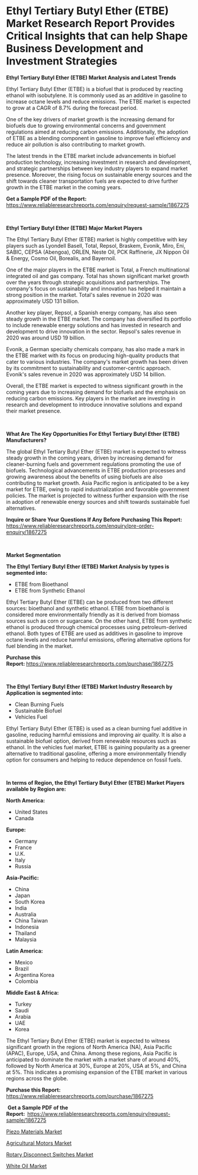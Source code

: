 <p><h1>Ethyl Tertiary Butyl Ether (ETBE) Market Research Report Provides Critical Insights that can help Shape Business Development and Investment Strategies</h1></p><p><strong>Ethyl Tertiary Butyl Ether (ETBE) Market Analysis and Latest Trends</strong></p>
<p><p>Ethyl Tertiary Butyl Ether (ETBE) is a biofuel that is produced by reacting ethanol with isobutylene. It is commonly used as an additive in gasoline to increase octane levels and reduce emissions. The ETBE market is expected to grow at a CAGR of 8.7% during the forecast period.</p><p>One of the key drivers of market growth is the increasing demand for biofuels due to growing environmental concerns and government regulations aimed at reducing carbon emissions. Additionally, the adoption of ETBE as a blending component in gasoline to improve fuel efficiency and reduce air pollution is also contributing to market growth.</p><p>The latest trends in the ETBE market include advancements in biofuel production technology, increasing investment in research and development, and strategic partnerships between key industry players to expand market presence. Moreover, the rising focus on sustainable energy sources and the shift towards cleaner transportation fuels are expected to drive further growth in the ETBE market in the coming years.</p></p>
<p><strong>Get a Sample PDF of the Report:&nbsp;</strong> <a href="https://www.reliableresearchreports.com/enquiry/request-sample/1867275">https://www.reliableresearchreports.com/enquiry/request-sample/1867275</a></p>
<p>&nbsp;</p>
<p><strong>Ethyl Tertiary Butyl Ether (ETBE) Major Market Players</strong></p>
<p><p>The Ethyl Tertiary Butyl Ether (ETBE) market is highly competitive with key players such as Lyondell Basell, Total, Repsol, Braskem, Evonik, Miro, Eni, SABIC, CEPSA (Abengoa), ORLEN, Neste Oil, PCK Raffinerie, JX Nippon Oil & Energy, Cosmo Oil, Borealis, and Bayernoil.</p><p>One of the major players in the ETBE market is Total, a French multinational integrated oil and gas company. Total has shown significant market growth over the years through strategic acquisitions and partnerships. The company's focus on sustainability and innovation has helped it maintain a strong position in the market. Total's sales revenue in 2020 was approximately USD 131 billion.</p><p>Another key player, Repsol, a Spanish energy company, has also seen steady growth in the ETBE market. The company has diversified its portfolio to include renewable energy solutions and has invested in research and development to drive innovation in the sector. Repsol's sales revenue in 2020 was around USD 19 billion.</p><p>Evonik, a German specialty chemicals company, has also made a mark in the ETBE market with its focus on producing high-quality products that cater to various industries. The company's market growth has been driven by its commitment to sustainability and customer-centric approach. Evonik's sales revenue in 2020 was approximately USD 14 billion.</p><p>Overall, the ETBE market is expected to witness significant growth in the coming years due to increasing demand for biofuels and the emphasis on reducing carbon emissions. Key players in the market are investing in research and development to introduce innovative solutions and expand their market presence.</p></p>
<p>&nbsp;</p>
<p><strong>What Are The Key Opportunities For Ethyl Tertiary Butyl Ether (ETBE) Manufacturers?</strong></p>
<p><p>The global Ethyl Tertiary Butyl Ether (ETBE) market is expected to witness steady growth in the coming years, driven by increasing demand for cleaner-burning fuels and government regulations promoting the use of biofuels. Technological advancements in ETBE production processes and growing awareness about the benefits of using biofuels are also contributing to market growth. Asia Pacific region is anticipated to be a key market for ETBE, owing to rapid industrialization and favorable government policies. The market is projected to witness further expansion with the rise in adoption of renewable energy sources and shift towards sustainable fuel alternatives.</p></p>
<p><strong>Inquire or Share Your Questions If Any Before Purchasing This Report:</strong> <a href="https://www.reliableresearchreports.com/enquiry/pre-order-enquiry/1867275">https://www.reliableresearchreports.com/enquiry/pre-order-enquiry/1867275</a></p>
<p>&nbsp;</p>
<p><strong>Market Segmentation</strong></p>
<p><strong>The Ethyl Tertiary Butyl Ether (ETBE) Market Analysis by types is segmented into:</strong></p>
<p><ul><li>ETBE from Bioethanol</li><li>ETBE from Synthetic Ethanol</li></ul></p>
<p><p>Ethyl Tertiary Butyl Ether (ETBE) can be produced from two different sources: bioethanol and synthetic ethanol. ETBE from bioethanol is considered more environmentally friendly as it is derived from biomass sources such as corn or sugarcane. On the other hand, ETBE from synthetic ethanol is produced through chemical processes using petroleum-derived ethanol. Both types of ETBE are used as additives in gasoline to improve octane levels and reduce harmful emissions, offering alternative options for fuel blending in the market.</p></p>
<p><strong>Purchase this Report:&nbsp;</strong><a href="https://www.reliableresearchreports.com/purchase/1867275">https://www.reliableresearchreports.com/purchase/1867275</a></p>
<p>&nbsp;</p>
<p><strong>The Ethyl Tertiary Butyl Ether (ETBE) Market Industry Research by Application is segmented into:</strong></p>
<p><ul><li>Clean Burning Fuels</li><li>Sustainable Biofuel</li><li>Vehicles Fuel</li></ul></p>
<p><p>Ethyl Tertiary Butyl Ether (ETBE) is used as a clean burning fuel additive in gasoline, reducing harmful emissions and improving air quality. It is also a sustainable biofuel option, derived from renewable resources such as ethanol. In the vehicles fuel market, ETBE is gaining popularity as a greener alternative to traditional gasoline, offering a more environmentally friendly option for consumers and helping to reduce dependence on fossil fuels.</p></p>
<p>&nbsp;</p>
<p><strong>In terms of Region, the Ethyl Tertiary Butyl Ether (ETBE) Market Players available by Region are:</strong></p>
<p>
    <p> <strong> North America: </strong>
        <ul>
            <li>United States</li>
            <li>Canada</li>
        </ul>
        </p> 
    <p> <strong> Europe: </strong>
        <ul>
            <li>Germany</li>
            <li>France</li>
            <li>U.K.</li>
            <li>Italy</li>
            <li>Russia</li>
        </ul>
        </p> 
    <p> <strong> Asia-Pacific: </strong>
        <ul>
            <li>China</li>
            <li>Japan</li>
            <li>South Korea</li>
            <li>India</li>
            <li>Australia</li>
            <li>China Taiwan</li>
            <li>Indonesia</li>
            <li>Thailand</li>
            <li>Malaysia</li>
        </ul>
        </p> 
    <p> <strong> Latin America: </strong>
        <ul>
            <li>Mexico</li>
            <li>Brazil</li>
            <li>Argentina Korea</li>
            <li>Colombia</li>
        </ul>
        </p> 
    <p> <strong> Middle East & Africa: </strong>
        <ul>
            <li>Turkey</li>
            <li>Saudi</li>
            <li>Arabia</li>
            <li>UAE</li>
            <li>Korea</li>
        </ul>
    </p>
    </p>
<p><p>The Ethyl Tertiary Butyl Ether (ETBE) market is expected to witness significant growth in the regions of North America (NA), Asia Pacific (APAC), Europe, USA, and China. Among these regions, Asia Pacific is anticipated to dominate the market with a market share of around 40%, followed by North America at 30%, Europe at 20%, USA at 5%, and China at 5%. This indicates a promising expansion of the ETBE market in various regions across the globe.</p></p>
<p><strong>Purchase this Report: </strong><a href="https://www.reliableresearchreports.com/purchase/1867275">https://www.reliableresearchreports.com/purchase/1867275</a></p>
<p>&nbsp;<strong>Get a Sample PDF of the Report:&nbsp;&nbsp;</strong><a href="https://www.reliableresearchreports.com/enquiry/request-sample/1867275">https://www.reliableresearchreports.com/enquiry/request-sample/1867275</a></p>
<p><strong></strong></p>
<p><p><a href="https://github.com/joannagoyvaerts/Market-Research-Report-List-1/blob/main/piezo-materials-market.md">Piezo Materials Market</a></p><p><a href="https://issuu.com/reportprime-2/docs/agricultural-motors-market-size-2030.pptx">Agricultural Motors Market</a></p><p><a href="https://issuu.com/reportprime-2/docs/rotary-disconnect-switches-market-size-2030.pptx">Rotary Disconnect Switches Market</a></p><p><a href="https://github.com/lubmix/Market-Research-Report-List-1/blob/main/white-oil-market.md">White Oil Market</a></p></p>